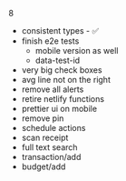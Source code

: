 8
- consistent types - ✅
- finish e2e tests
    - mobile version as well
    - data-test-id
- very big check boxes
- avg line not on the right
- remove all alerts
- retire netlify functions
- prettier ui on mobile
- remove pin
- schedule actions
- scan receipt
- full text search
- transaction/add
- budget/add